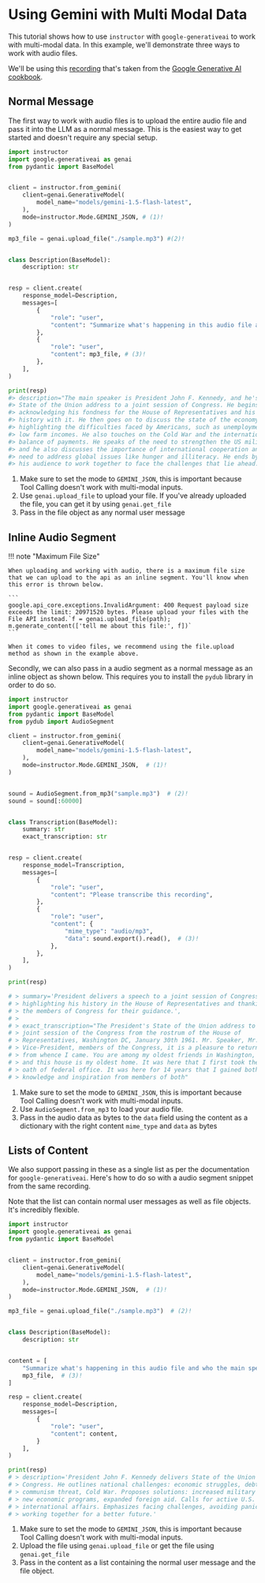 # Using Gemini with Multi Modal Data

This tutorial shows how to use `instructor` with `google-generativeai` to work with multi-modal data. In this example, we'll demonstrate three ways to work with audio files.

We'll be using this [recording](https://storage.googleapis.com/generativeai-downloads/data/State_of_the_Union_Address_30_January_1961.mp3) that's taken from the [Google Generative AI cookbook](https://github.com/google-gemini/cookbook/blob/main/quickstarts/Audio.ipynb).

## Normal Message

The first way to work with audio files is to upload the entire audio file and pass it into the LLM as a normal message. This is the easiest way to get started and doesn't require any special setup.

```python
import instructor
import google.generativeai as genai
from pydantic import BaseModel


client = instructor.from_gemini(
    client=genai.GenerativeModel(
        model_name="models/gemini-1.5-flash-latest",
    ),
    mode=instructor.Mode.GEMINI_JSON, # (1)!
)

mp3_file = genai.upload_file("./sample.mp3") #(2)!


class Description(BaseModel):
    description: str


resp = client.create(
    response_model=Description,
    messages=[
        {
            "role": "user",
            "content": "Summarize what's happening in this audio file and who the main speaker is",
        },
        {
            "role": "user",
            "content": mp3_file, # (3)!
        },
    ],
)

print(resp)
#> description="The main speaker is President John F. Kennedy, and he's giving a
#> State of the Union address to a joint session of Congress. He begins by
#> acknowledging his fondness for the House of Representatives and his long
#> history with it. He then goes on to discuss the state of the economy,
#> highlighting the difficulties faced by Americans, such as unemployment and
#> low farm incomes. He also touches on the Cold War and the international
#> balance of payments. He speaks of the need to strengthen the US military,
#> and he also discusses the importance of international cooperation and the
#> need to address global issues like hunger and illiteracy. He ends by urging
#> his audience to work together to face the challenges that lie ahead."
```

1. Make sure to set the mode to `GEMINI_JSON`, this is important because Tool Calling doesn't work with multi-modal inputs.
2. Use `genai.upload_file` to upload your file. If you've already uploaded the file, you can get it by using `genai.get_file`
3. Pass in the file object as any normal user message

## Inline Audio Segment

!!! note "Maximum File Size"

    When uploading and working with audio, there is a maximum file size that we can upload to the api as an inline segment. You'll know when this error is thrown below.

    ```
    google.api_core.exceptions.InvalidArgument: 400 Request payload size exceeds the limit: 20971520 bytes. Please upload your files with the File API instead.`f = genai.upload_file(path); m.generate_content(['tell me about this file:', f])`
    ```

    When it comes to video files, we recommend using the file.upload method as shown in the example above.

Secondly, we can also pass in a audio segment as a normal message as an inline object as shown below. This requires you to install the `pydub` library in order to do so.

```python
import instructor
import google.generativeai as genai
from pydantic import BaseModel
from pydub import AudioSegment

client = instructor.from_gemini(
    client=genai.GenerativeModel(
        model_name="models/gemini-1.5-flash-latest",
    ),
    mode=instructor.Mode.GEMINI_JSON,  # (1)!
)


sound = AudioSegment.from_mp3("sample.mp3")  # (2)!
sound = sound[:60000]


class Transcription(BaseModel):
    summary: str
    exact_transcription: str


resp = client.create(
    response_model=Transcription,
    messages=[
        {
            "role": "user",
            "content": "Please transcribe this recording",
        },
        {
            "role": "user",
            "content": {
                "mime_type": "audio/mp3",
                "data": sound.export().read(),  # (3)!
            },
        },
    ],
)

print(resp)

# > summary='President delivers a speech to a joint session of Congress,
# > highlighting his history in the House of Representatives and thanking
# > the members of Congress for their guidance.',
# >
# > exact_transcription="The President's State of the Union address to a
# > joint session of the Congress from the rostrum of the House of
# > Representatives, Washington DC, January 30th 1961. Mr. Speaker, Mr.
# > Vice-President, members of the Congress, it is a pleasure to return
# > from whence I came. You are among my oldest friends in Washington,
# > and this house is my oldest home. It was here that I first took the
# > oath of federal office. It was here for 14 years that I gained both
# > knowledge and inspiration from members of both"

```

1. Make sure to set the mode to `GEMINI_JSON`, this is important because Tool Calling doesn't work with multi-modal inputs.
2. Use `AudioSegment.from_mp3` to load your audio file.
3. Pass in the audio data as bytes to the `data` field using the content as a dictionary with the right content `mime_type` and `data` as bytes

## Lists of Content

We also support passing in these as a single list as per the documentation for `google-generativeai`. Here's how to do so with a audio segment snippet from the same recording.

Note that the list can contain normal user messages as well as file objects. It's incredibly flexible.

```python
import instructor
import google.generativeai as genai
from pydantic import BaseModel


client = instructor.from_gemini(
    client=genai.GenerativeModel(
        model_name="models/gemini-1.5-flash-latest",
    ),
    mode=instructor.Mode.GEMINI_JSON,  # (1)!
)

mp3_file = genai.upload_file("./sample.mp3")  # (2)!


class Description(BaseModel):
    description: str


content = [
    "Summarize what's happening in this audio file and who the main speaker is",
    mp3_file,  # (3)!
]

resp = client.create(
    response_model=Description,
    messages=[
        {
            "role": "user",
            "content": content,
        }
    ],
)

print(resp)
# > description='President John F. Kennedy delivers State of the Union Address to \
# > Congress. He outlines national challenges: economic struggles, debt concerns, \
# > communism threat, Cold War. Proposes solutions: increased military spending, \
# > new economic programs, expanded foreign aid. Calls for active U.S. role in \
# > international affairs. Emphasizes facing challenges, avoiding panic, and \
# > working together for a better future.'

```

1. Make sure to set the mode to `GEMINI_JSON`, this is important because Tool Calling doesn't work with multi-modal inputs.
2. Upload the file using `genai.upload_file` or get the file using `genai.get_file`
3. Pass in the content as a list containing the normal user message and the file object.
